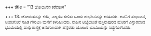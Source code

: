 +++
title = "13 ಜೋಯಿಸನ ಕರೆದಖಿಳ"

+++
13. ಜೋಯಿಸನನ್ನು ಕರೆಸಿ, ಎಲ್ಲರೂ ಕುಳಿತು ಒಂದು ಶುಭದಿನವನ್ನು ಆರಿಸಿದರು. ಅವನಿಗೆ ಸಂಭಾವನೆ, ಉಡುಗೊರೆ ಸಹಿತ ಗೌರವಿಸಿ ಮನೆಗೆ ಕಳುಹಿಸಿದರು. ರಾಜನ ಆಜ್ಞೆಯಂತೆ ಹಸ್ತಿನಾಪುರದ ಹೊರಗೆ ವಿಸ್ತಾರವಾದ ಭೂಮಿಯಲ್ಲಿ ವಾಸ್ತುಶಾಸ್ತ್ರಕ್ಕೆ ಅನುಗುಣವಾಗಿ ಹನ್ನೆರಡು ಯೋಜನ ಭೂಮಿಯನ್ನು ಸಿದ್ಧಗೊಳಿಸಿದರು.